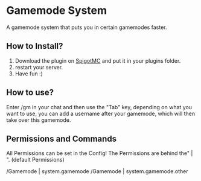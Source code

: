# Gamemode System
A gamemode system that puts you in certain gamemodes faster.

## How to Install?

1. Download the plugin on [SpigotMC](https://www.spigotmc.org/resources/gamemode-system.67032/) and put it in your plugins folder. 
2. restart your server. 
3. Have fun :)

## How to use?
Enter /gm in your chat and then use the "Tab" key, 
depending on what you want to use, 
you can add a username after your gamemode, 
which will then take over this gamemode.

## Permissions and Commands
All Permissions can be set in the Config!
The Permissions are behind the" | ". (default Permissions)

/Gamemode <gamemode> | system.gamemode
/Gamemode <gamemode> <player-name> | system.gamemode.other


